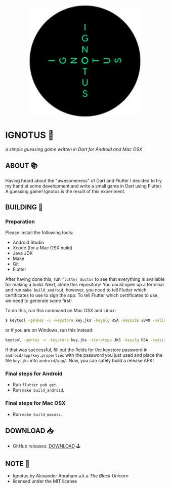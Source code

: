 <p align="center">
 <img src="https://github.com/iamtheblackunicorn/Ignotus/raw/main/android/app/src/main/res/mipmap-xxxhdpi/ic_launcher.png" width=350/>
</p>

# IGNOTUS :shushing_face:

*a simple guessing game written in Dart for Android and Mac OSX*

## ABOUT :books:

Having heard about the "awesomeness" of Dart and Flutter I decided to try my hand at some development and write a small game in Dart using Flutter. A guessing game!
Ignotus is the result of this experiment.

## BUILDING :hammer:

### Preparation

Please install the following tools:

- Android Studio
- Xcode (for a Mac OSX build)
- Java JDK
- Make
- Git
- Flutter

After having done this, run `flutter doctor` to see that everything is available for making a build.
Next, clone this repository! You could open up a terminal and run `make build_android`, however, you need to tell Flutter which certificates to use to sign the app.
To tell Flutter which certificates to use, we need to generate some first!

To do this, run this command on Mac OSX and Linux:

```bash
$ keytool -genkey -v -keystore key.jks -keyalg RSA -keysize 2048 -validity 10000 -alias key
```
or if you are on Windows, run this instead:

```bash
keytool -genkey -v -keystore key.jks -storetype JKS -keyalg RSA -keysize 2048 -validity 10000 -alias key
```
If that was successful, fill out the fields for the keystore password in `android/app/key.properties` with the password you just used and place the file `key.jks`
into `android/app/`. Now, you can safely build a release APK!

### Final steps for Android

- Run `flutter pub get`.
- Run `make build_android`.

### Final steps for Mac OSX

- Run `make build_macosx`.

## DOWNLOAD :inbox_tray:

- GitHub releases: [DOWNLOAD](https://github.com/iamtheblackunicorn/Ignotus/releases) :joystick:

## NOTE :scroll:

- Ignotus by Alexander Abraham a.k.a *The Black Unicorn*
- licensed under the MIT license
